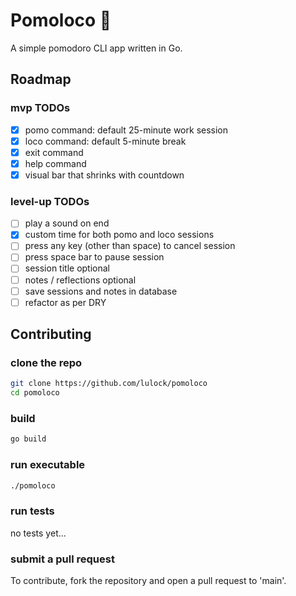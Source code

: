# Pomoloco :tomato:
A simple pomodoro CLI app written in Go.

## Roadmap
### mvp TODOs
- [x] pomo command: default 25-minute work session
- [x] loco command: default 5-minute break
- [x] exit command
- [x] help command
- [x] visual bar that shrinks with countdown

### level-up TODOs
- [ ] play a sound on end
- [x] custom time for both pomo and loco sessions
- [ ] press any key (other than space) to cancel session
- [ ] press space bar to pause session
- [ ] session title optional
- [ ] notes / reflections optional
- [ ] save sessions and notes in database
- [ ] refactor as per DRY

## Contributing

### clone the repo

```bash
git clone https://github.com/lulock/pomoloco
cd pomoloco
```

### build 

```bash
go build
```

### run executable

```bash
./pomoloco
```
### run tests 
no tests yet... 

### submit a pull request
To contribute, fork the repository and open a pull request to 'main'.

